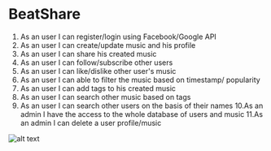 # BeatShare
1. As an user I can register/login using Facebook/Google API
2. As an user I can create/update music and his profile
3. As an user I can share his created music
4. As an user I can follow/subscribe other users
5. As an user I can like/dislike other user's music
6. As an user I can able to filter the music based on timestamp/ popularity
7. As an user I can add tags to his created music
8. As an user I can search other music based on tags
9. As an user I can search other users on the basis of their names
10.As an admin I have the access to the whole database of users and music
11.As an admin I can delete a user profile/music


![alt text](https://github.com/neu-mis-info6150-fall-2018/final-project-ignore/blob/master/BeatShare.svg)
